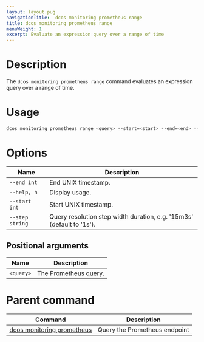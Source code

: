 ```yaml
---
layout: layout.pug
navigationTitle:  dcos monitoring prometheus range
title: dcos monitoring prometheus range
menuWeight: 1
excerpt: Evaluate an expression query over a range of time
---
```


# Description

The `dcos monitoring prometheus range` command evaluates an expression query over a range of time.

# Usage

```bash
dcos monitoring prometheus range <query> --start=<start> --end=<end> --step=<step> [flags]
```

# Options

| Name |  Description |
|---------|-------------|
| `--end int`   |   End UNIX timestamp. |
| `--help, h`   |   Display usage. |
| `--start int`   |   Start UNIX timestamp. |
| `--step string`   |   Query resolution step width duration, e.g. '15m3s' (default to '1s'). |

## Positional arguments

| Name |  Description |
|---------|-------------|
| `<query>`   |  The Prometheus query. |

# Parent command

| Command | Description |
|---------|-------------|
| [dcos monitoring prometheus](../) |  Query the Prometheus endpoint |
